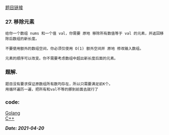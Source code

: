 [题目链接](https://leetcode-cn.com/problems/implement-strstr/)
    
### 27. 移除元素
    给你一个数组 nums 和一个值 val，你需要 原地 移除所有数值等于 val 的元素，并返回移除后数组的新长度。
    
    不要使用额外的数组空间，你必须仅使用 O(1) 额外空间并 原地 修改输入数组。
    
    元素的顺序可以改变。你不需要考虑数组中超出新长度后面的元素。

### 题解.
    题目没有要求保证原数组所有数均存在，所以只需要满足前K个。
    用循环遍历一遍，把所有和val不等的挪到前面去就行了

### code:
[Golang](https://github.com/Archangel59/LeetCode/blob/main/27/27.go)  
[C++](https://github.com/Archangel59/LeetCode/blob/main/27/27.cpp)  

***Date: 2021-04-20***